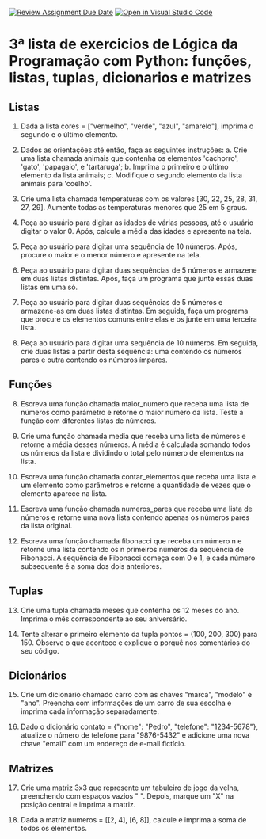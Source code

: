 [![Review Assignment Due Date](https://classroom.github.com/assets/deadline-readme-button-22041afd0340ce965d47ae6ef1cefeee28c7c493a6346c4f15d667ab976d596c.svg)](https://classroom.github.com/a/YIh0qM23)
[![Open in Visual Studio Code](https://classroom.github.com/assets/open-in-vscode-2e0aaae1b6195c2367325f4f02e2d04e9abb55f0b24a779b69b11b9e10269abc.svg)](https://classroom.github.com/online_ide?assignment_repo_id=16058580&assignment_repo_type=AssignmentRepo)
# 3ª lista de exercicios de Lógica da Programação com Python: funções, listas, tuplas, dicionarios e matrizes

## Listas

1. Dada a lista cores = ["vermelho", "verde", "azul", "amarelo"], imprima o segundo e o último elemento.

2. Dados as orientações até então, faça as seguintes instruções:
	a. Crie uma lista chamada animais que contenha os elementos 'cachorro', 'gato', 'papagaio', e 'tartaruga';
	b. Imprima o primeiro e o último elemento da lista animais;
	c. Modifique o segundo elemento da lista animais para 'coelho'.

3. Crie uma lista chamada temperaturas com os valores [30, 22, 25, 28, 31, 27, 29]. Aumente todas as temperaturas menores que 25 em 5 graus.

4. Peça ao usuário para digitar as idades de várias pessoas, até o usuário digitar o valor 0. Após, calcule a média das idades e apresente na tela.

5. Peça ao usuário para digitar uma sequência de 10 números. Após, procure o maior e o menor número e apresente na tela.

6. Peça ao usuário para digitar duas sequências de 5 números e armazene em duas listas distintas. Após, faça um programa que junte essas duas listas em uma só.

7. Peça ao usuário para digitar duas sequências de 5 números e armazene-as em duas listas distintas. Em seguida, faça um programa que procure os elementos comuns entre elas e os junte em uma terceira lista.

8. Peça ao usuário para digitar uma sequência de 10 números. Em seguida, crie duas listas a partir desta sequência: uma contendo os números pares e outra contendo os números ímpares.

## Funções

8. Escreva uma função chamada maior_numero que receba uma lista de números como parâmetro e retorne o maior número da lista. Teste a função com diferentes listas de números.

9. Crie uma função chamada media que receba uma lista de números e retorne a média desses números. A média é calculada somando todos os números da lista e dividindo o total pelo número de elementos na lista.

10. Escreva uma função chamada contar_elementos que receba uma lista e um elemento como parâmetros e retorne a quantidade de vezes que o elemento aparece na lista.

11. Escreva uma função chamada numeros_pares que receba uma lista de números e retorne uma nova lista contendo apenas os números pares da lista original.

12. Escreva uma função chamada fibonacci que receba um número n e retorne uma lista contendo os n primeiros números da sequência de Fibonacci. A sequência de Fibonacci começa com 0 e 1, e cada número subsequente é a soma dos dois anteriores.

## Tuplas

13. Crie uma tupla chamada meses que contenha os 12 meses do ano. Imprima o mês correspondente ao seu aniversário.

14. Tente alterar o primeiro elemento da tupla pontos = (100, 200, 300) para 150. Observe o que acontece e explique o porquê nos comentários do seu código.

## Dicionários

15. Crie um dicionário chamado carro com as chaves "marca", "modelo" e "ano". Preencha com informações de um carro de sua escolha e imprima cada informação separadamente.

16. Dado o dicionário contato = {"nome": "Pedro", "telefone": "1234-5678"}, atualize o número de telefone para "9876-5432" e adicione uma nova chave "email" com um endereço de e-mail fictício.

## Matrizes

17. Crie uma matriz 3x3 que represente um tabuleiro de jogo da velha, preenchendo com espaços vazios " ". Depois, marque um "X" na posição central e imprima a matriz.
    
19. Dada a matriz numeros = [[2, 4], [6, 8]], calcule e imprima a soma de todos os elementos.
